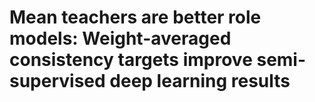 # Mean teachers are better role models: Weight-averaged consistency targets improve semi-supervised deep learning results

